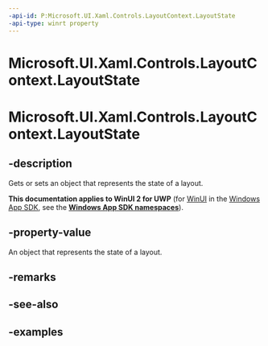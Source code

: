 ```yaml
---
-api-id: P:Microsoft.UI.Xaml.Controls.LayoutContext.LayoutState
-api-type: winrt property
---
```


# Microsoft.UI.Xaml.Controls.LayoutContext.LayoutState

<!--
public object LayoutState { get; set; }
-->

# Microsoft.UI.Xaml.Controls.LayoutContext.LayoutState

## -description

Gets or sets an object that represents the state of a layout.

**This documentation applies to WinUI 2 for UWP** (for [WinUI](/windows/apps/winui/winui3/) in the [Windows App SDK](/windows/apps/windows-app-sdk/), see the **[Windows App SDK namespaces](/windows/windows-app-sdk/api/winrt/)**).

## -property-value

An object that represents the state of a layout.

## -remarks

## -see-also

## -examples

